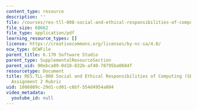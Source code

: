 ```yaml
---
content_type: resource
description: ''
file: /courses/res-tll-008-social-and-ethical-responsibilities-of-computing-serc/1086809c29d1cd01c6bf554d4954a804_MITRESTLL-008F21-6170hw2rubric.pdf
file_size: 68662
file_type: application/pdf
learning_resource_types: []
license: https://creativecommons.org/licenses/by-nc-sa/4.0/
ocw_type: OCWFile
parent_title: 6.170 Software Studio
parent_type: SupplementalResourceSection
parent_uid: 00ebca89-0d18-832b-af40-78795ba0684f
resourcetype: Document
title: RES.TLL-008 Social and Ethical Responsibilities of Computing (SERC), 6.170
  Assignment 2 Rubric
uid: 1086809c-29d1-cd01-c6bf-554d4954a804
video_metadata:
  youtube_id: null
---
```

